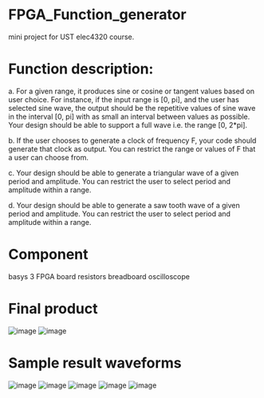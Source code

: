# FPGA_Function_generator
mini project for UST elec4320 course.

# Function description:

a.	For a given range, it produces sine or cosine or tangent values based on user choice. For instance, if the input range is [0, pi], and the user has selected sine wave, the output should be the repetitive values of sine wave in the interval [0, pi] with as small an interval between values as possible. Your design should be able to support a full wave i.e. the range [0, 2*pi].

b.	If the user chooses to generate a clock of frequency F, your code should generate that clock as output. You can restrict the range or values of F that a user can choose from.

c.	Your design should be able to generate a triangular wave of a given period and amplitude. You can restrict the user to select period and amplitude within a range.

d.	Your design should be able to generate a saw tooth wave of a given period and amplitude. You can restrict the user to select period and amplitude within a range.

# Component
basys 3 FPGA board
resistors
breadboard
oscilloscope

# Final product
![image](https://user-images.githubusercontent.com/67202633/208165841-df98b18f-31ed-4ba6-a3b8-77b16240659b.png)
![image](https://user-images.githubusercontent.com/67202633/208166058-92cb6ff3-e137-416a-b99c-7ff0316e329d.png)


# Sample result waveforms
![image](https://user-images.githubusercontent.com/67202633/208166109-a147e6a6-b111-4fbf-9860-3631a2239cb6.png)
![image](https://user-images.githubusercontent.com/67202633/208166119-484b2bd4-6aab-4a73-8131-0ab405d702ba.png)
![image](https://user-images.githubusercontent.com/67202633/208166128-2129679c-ce48-4a66-8764-36730f4f31ea.png)
![image](https://user-images.githubusercontent.com/67202633/208166133-ee6966aa-fc3a-45a5-9acd-5d6cf2b13fb9.png)
![image](https://user-images.githubusercontent.com/67202633/208166138-3ad2adbb-c6ef-4b14-af15-b2ad7afee9b3.png)
